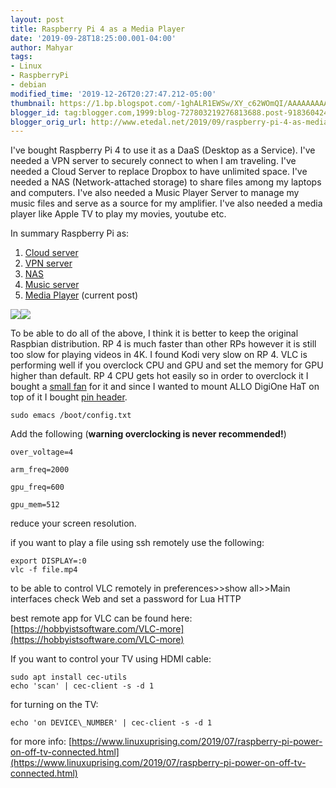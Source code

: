 ```yaml
---
layout: post
title: Raspberry Pi 4 as a Media Player
date: '2019-09-28T18:25:00.001-04:00'
author: Mahyar
tags:
- Linux
- RaspberryPi
- debian
modified_time: '2019-12-26T20:27:47.212-05:00'
thumbnail: https://1.bp.blogspot.com/-1ghALR1EWSw/XY_c62WOmQI/AAAAAAAAA7s/G5-5gDPzFfAweo9-_B3LX6L1gc-C725ugCLcBGAsYHQ/s72-c/JPEG%2Bimage-51AE4A518482-1.jpeg
blogger_id: tag:blogger.com,1999:blog-727803219276813688.post-9183604248065051502
blogger_orig_url: http://www.etedal.net/2019/09/raspberry-pi-4-as-media-player.html
---
```



I've bought Raspberry Pi 4 to use it as a DaaS (Desktop as a Service). I've needed a VPN server to securely connect to when I am traveling. I've needed a Cloud Server to replace Dropbox to have unlimited space. I've needed a NAS (Network-attached storage) to share files among my laptops and computers. I've also needed a Music Player Server to manage my music files and serve as a source for my amplifier. I've also needed a media player like Apple TV to play my movies, youtube etc.  
  
In summary Raspberry Pi as:  
1. [Cloud server](http://www.etedal.net/2019/09/raspberry-pi-4-as-cloud-server.html)  
2. [VPN server](http://www.etedal.net/2019/09/raspberry-pi-4-as-vpn-server.html)  
3. [NAS](http://www.etedal.net/2019/09/raspberry-pi-4-as-nas.html)  
4. [Music server](http://www.etedal.net/2019/09/raspberry-pi-4-as-hifi-music-server.html)  
5. [Media Player](http://www.etedal.net/2019/09/raspberry-pi-4-as-media-player.html) (current post)  
  
 
[![](https://1.bp.blogspot.com/-1ghALR1EWSw/XY_c62WOmQI/AAAAAAAAA7s/G5-5gDPzFfAweo9-_B3LX6L1gc-C725ugCLcBGAsYHQ/s320/JPEG%2Bimage-51AE4A518482-1.jpeg)](https://1.bp.blogspot.com/-1ghALR1EWSw/XY_c62WOmQI/AAAAAAAAA7s/G5-5gDPzFfAweo9-_B3LX6L1gc-C725ugCLcBGAsYHQ/s1600/JPEG%2Bimage-51AE4A518482-1.jpeg)[![](https://1.bp.blogspot.com/-y0W5wo3PztY/XY_c6re4fTI/AAAAAAAAA7o/db_7TCe7UoQYVQ6QFmzFyQZE1qH2H4tlgCLcBGAsYHQ/s200/JPEG%2Bimage-233E2BAC51FD-1.jpeg)](https://1.bp.blogspot.com/-y0W5wo3PztY/XY_c6re4fTI/AAAAAAAAA7o/db_7TCe7UoQYVQ6QFmzFyQZE1qH2H4tlgCLcBGAsYHQ/s1600/JPEG%2Bimage-233E2BAC51FD-1.jpeg)

  
  
To be able to do all of the above, I think it is better to keep the original Raspbian distribution. RP 4 is much faster than other RPs however it is still too slow for playing videos in 4K. I found Kodi very slow on RP 4. VLC is performing well if you overclock CPU and GPU and set the memory for GPU higher than default. RP 4 CPU gets hot easily so in order to overclock it I bought a [small fan](https://shop.pimoroni.com/products/fan-shim) for it and since I wanted to mount ALLO DigiOne HaT on top of it I bought [pin header](https://shop.pimoroni.com/products/booster-header).  
 ```
sudo emacs /boot/config.txt  
  ```
Add the following (**warning overclocking is never recommended!**)  
  
```
over_voltage=4

arm_freq=2000

gpu_freq=600

gpu_mem=512  
```  
  
reduce your screen resolution.  
  
if you want to play a file using ssh remotely use the following:  

```  
export DISPLAY=:0  
vlc -f file.mp4  
 ``` 
to be able to control VLC remotely in preferences>>show all>>Main interfaces check Web and set a password for Lua HTTP  
  
best remote app for VLC can be found here:  
[https://hobbyistsoftware.com/VLC-more](https://hobbyistsoftware.com/VLC-more)  
  
  
If you want to control your TV using HDMI cable:  
```  
sudo apt install cec-utils  
echo 'scan' | cec-client -s -d 1  
  ```
  
for turning on the TV:  
```
echo 'on DEVICE\_NUMBER' | cec-client -s -d 1  
  ```
  
for more info: [https://www.linuxuprising.com/2019/07/raspberry-pi-power-on-off-tv-connected.html](https://www.linuxuprising.com/2019/07/raspberry-pi-power-on-off-tv-connected.html)
